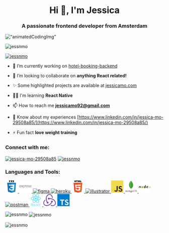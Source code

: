 
<h1 align="center">Hi 👋, I'm Jessica</h1>
<h3 align="center">A passionate frontend developer from Amsterdam</h3>
<img align=“right” src=“https://cdn.dribbble.com/users/638428/screenshots/3641004/code2.gif” alt=“animatedCodingImg” width=“400”> 

<p align="left"> <img src="https://komarev.com/ghpvc/?username=jessnmo&label=Profile%20views&color=0e75b6&style=flat" alt="jessnmo" /> </p>

<p align="left"> <a href="https://github.com/ryo-ma/github-profile-trophy"><img src="https://github-profile-trophy.vercel.app/?username=jessnmo" alt="jessnmo" /></a> </p>

- 🔭 I’m currently working on [hotel-booking-backend](https://github.com/jessnmo/hotel-booking-backend)

- 👯 I’m looking to collaborate on **anything React related!**

- ✨ Some highlighted projects are available at [jessicamo.com](jessicamo.com)

- 👩‍💻 I'm learning **React Native**

- 📫 How to reach me **jessicamo92@gmail.com**

- 📄 Know about my experiences [https://www.linkedin.com/in/jessica-mo-29508a85/](https://www.linkedin.com/in/jessica-mo-29508a85/)

- ⚡ Fun fact **love weight training**

<h3 align="left">Connect with me:</h3>
<p align="left">
<a href="https://linkedin.com/in/jessica-mo-29508a85" target="blank"><img align="center" src="https://raw.githubusercontent.com/rahuldkjain/github-profile-readme-generator/master/src/images/icons/Social/linked-in-alt.svg" alt="jessica-mo-29508a85" height="30" width="40" /></a>
<a href="https://codesandbox.com/jessnmo" target="blank"><img align="center" src="https://raw.githubusercontent.com/rahuldkjain/github-profile-readme-generator/master/src/images/icons/Social/codesandbox.svg" alt="jessnmo" height="30" width="40" /></a>
</p>

<h3 align="left">Languages and Tools:</h3>
<p align="left"> <a href="https://www.w3schools.com/css/" target="_blank" rel="noreferrer"> <img src="https://raw.githubusercontent.com/devicons/devicon/master/icons/css3/css3-original-wordmark.svg" alt="css3" width="40" height="40"/> </a> <a href="https://expressjs.com" target="_blank" rel="noreferrer"> <img src="https://raw.githubusercontent.com/devicons/devicon/master/icons/express/express-original-wordmark.svg" alt="express" width="40" height="40"/> </a> <a href="https://www.figma.com/" target="_blank" rel="noreferrer"> <img src="https://www.vectorlogo.zone/logos/figma/figma-icon.svg" alt="figma" width="40" height="40"/> </a> <a href="https://heroku.com" target="_blank" rel="noreferrer"> <img src="https://www.vectorlogo.zone/logos/heroku/heroku-icon.svg" alt="heroku" width="40" height="40"/> </a> <a href="https://www.w3.org/html/" target="_blank" rel="noreferrer"> <img src="https://raw.githubusercontent.com/devicons/devicon/master/icons/html5/html5-original-wordmark.svg" alt="html5" width="40" height="40"/> </a> <a href="https://www.adobe.com/in/products/illustrator.html" target="_blank" rel="noreferrer"> <img src="https://www.vectorlogo.zone/logos/adobe_illustrator/adobe_illustrator-icon.svg" alt="illustrator" width="40" height="40"/> </a> <a href="https://developer.mozilla.org/en-US/docs/Web/JavaScript" target="_blank" rel="noreferrer"> <img src="https://raw.githubusercontent.com/devicons/devicon/master/icons/javascript/javascript-original.svg" alt="javascript" width="40" height="40"/> </a> <a href="https://www.mongodb.com/" target="_blank" rel="noreferrer"> <img src="https://raw.githubusercontent.com/devicons/devicon/master/icons/mongodb/mongodb-original-wordmark.svg" alt="mongodb" width="40" height="40"/> </a> <a href="https://nodejs.org" target="_blank" rel="noreferrer"> <img src="https://raw.githubusercontent.com/devicons/devicon/master/icons/nodejs/nodejs-original-wordmark.svg" alt="nodejs" width="40" height="40"/> </a> <a href="https://postman.com" target="_blank" rel="noreferrer"> <img src="https://www.vectorlogo.zone/logos/getpostman/getpostman-icon.svg" alt="postman" width="40" height="40"/> </a> <a href="https://reactjs.org/" target="_blank" rel="noreferrer"> <img src="https://raw.githubusercontent.com/devicons/devicon/master/icons/react/react-original-wordmark.svg" alt="react" width="40" height="40"/> </a> <a href="https://redux.js.org" target="_blank" rel="noreferrer"> <img src="https://raw.githubusercontent.com/devicons/devicon/master/icons/redux/redux-original.svg" alt="redux" width="40" height="40"/> </a> <a href="https://www.typescriptlang.org/" target="_blank" rel="noreferrer"> <img src="https://raw.githubusercontent.com/devicons/devicon/master/icons/typescript/typescript-original.svg" alt="typescript" width="40" height="40"/> </a> </p>

<p><img align="left" src="https://github-readme-stats.vercel.app/api/top-langs?username=jessnmo&show_icons=true&locale=en&layout=compact" alt="jessnmo" /></p>

<p>&nbsp;<img align="center" src="https://github-readme-stats.vercel.app/api?username=jessnmo&show_icons=true&locale=en" alt="jessnmo" /></p>

<p><img align="center" src="https://github-readme-streak-stats.herokuapp.com/?user=jessnmo&" alt="jessnmo" /></p>


<!---
jessnmo/jessnmo is a ✨ special ✨ repository because its `README.md` (this file) appears on your GitHub profile.
You can click the Preview link to take a look at your changes.
--->
